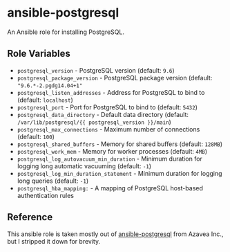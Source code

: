 # ansible-postgresql

An Ansible role for installing PostgreSQL.

## Role Variables

- `postgresql_version` - PostgreSQL version (default: `9.6`)
- `postgresql_package_version` - PostgreSQL package version (default: `"9.6.*-2.pgdg14.04+1"`
- `postgresql_listen_addresses` - Address for PostgreSQL to bind to (default: `localhost`)
- `postgresql_port` - Port for PostgreSQL to bind to (default: `5432`)
- `postgresql_data_directory` - Default data directory (default: `/var/lib/postgresql/{{ postgresql_version }}/main`)
- `postgresql_max_connections` - Maximum number of connections (default: `100`)
- `postgresql_shared_buffers` - Memory for shared buffers (default: `128MB`)
- `postgresql_work_mem` - Memory for worker processes (default: `4MB`)
- `postgresql_log_autovacuum_min_duration` - Minimum duration for logging long automatic vacuuming (default: `-1`)
- `postgresql_log_min_duration_statement` - Minimum duration for logging long queries (default: `-1`)
- `postgresql_hba_mapping:` - A mapping of PostgreSQL host-based authentication rules


## Reference

This ansible role is taken mostly out of [ansible-postgresql](https://github.com/azavea/ansible-postgresql.git) from Azavea Inc., but I stripped it down for brevity.
